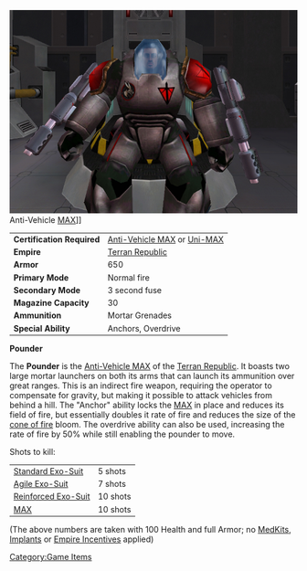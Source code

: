 ![](images/PounderPicture.jpg "fig:PounderPicture.jpg") Anti-Vehicle
[MAX](Mechanized_Assault_Exo-Suit.md)\]\]

|                            |                                                                                                |
| -------------------------- | ---------------------------------------------------------------------------------------------- |
| **Certification Required** | [Anti-Vehicle MAX](<Anti-Vehicle_MAX_(Certification)>) or [Uni-MAX](<Uni-MAX_(Certification)>) |
| **Empire**                 | [Terran Republic](Terran_Republic.md)                                                          |
| **Armor**                  | 650                                                                                            |
| **Primary Mode**           | Normal fire                                                                                    |
| **Secondary Mode**         | 3 second fuse                                                                                  |
| **Magazine Capacity**      | 30                                                                                             |
| **Ammunition**             | Mortar Grenades                                                                                |
| **Special Ability**        | Anchors, Overdrive                                                                             |

**Pounder**

The **Pounder** is the [Anti-Vehicle
MAX](<Anti-Vehicle_MAX_(Certification)>) of the [Terran
Republic](Terran_Republic.md). It boasts two large mortar
launchers on both its arms that can launch its ammunition over great
ranges. This is an indirect fire weapon, requiring the operator to
compensate for gravity, but making it possible to attack vehicles from
behind a hill. The "Anchor" ability locks the
[MAX](Mechanized_Assault_Exo-Suit.md) in place and reduces its
field of fire, but essentially doubles it rate of fire and reduces the
size of the [cone of fire](cone_of_fire.md) bloom. The overdrive
ability can also be used, increasing the rate of fire by 50% while still
enabling the pounder to move.

Shots to kill:

|                                               |          |
| --------------------------------------------- | -------- |
| [Standard Exo-Suit](Standard_Exo-Suit.md)     | 5 shots  |
| [Agile Exo-Suit](Agile_Exo-Suit.md)           | 7 shots  |
| [Reinforced Exo-Suit](Reinforced_Exo-Suit.md) | 10 shots |
| [MAX](Mechanized_Assault_Exo-Suit.md)         | 10 shots |

(The above numbers are taken with 100 Health and full Armor; no
[MedKits](MedKit.md), [Implants](Implants.md) or [Empire
Incentives](Empire_Incentives.md) applied)

[Category:Game Items](Category:Game_Items.md)
